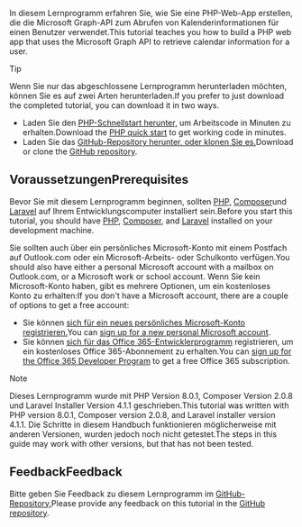 <!-- markdownlint-disable MD002 MD041 -->

<span data-ttu-id="09817-101">In diesem Lernprogramm erfahren Sie, wie Sie eine PHP-Web-App erstellen, die die Microsoft Graph-API zum Abrufen von Kalenderinformationen für einen Benutzer verwendet.</span><span class="sxs-lookup"><span data-stu-id="09817-101">This tutorial teaches you how to build a PHP web app that uses the Microsoft Graph API to retrieve calendar information for a user.</span></span>

> [!TIP]
> <span data-ttu-id="09817-102">Wenn Sie nur das abgeschlossene Lernprogramm herunterladen möchten, können Sie es auf zwei Arten herunterladen.</span><span class="sxs-lookup"><span data-stu-id="09817-102">If you prefer to just download the completed tutorial, you can download it in two ways.</span></span>
>
> - <span data-ttu-id="09817-103">Laden Sie den [PHP-Schnellstart herunter,](https://developer.microsoft.com/graph/quick-start?platform=option-php) um Arbeitscode in Minuten zu erhalten.</span><span class="sxs-lookup"><span data-stu-id="09817-103">Download the [PHP quick start](https://developer.microsoft.com/graph/quick-start?platform=option-php) to get working code in minutes.</span></span>
> - <span data-ttu-id="09817-104">Laden Sie das [GitHub-Repository herunter, oder klonen Sie es.](https://github.com/microsoftgraph/msgraph-training-phpapp)</span><span class="sxs-lookup"><span data-stu-id="09817-104">Download or clone the [GitHub repository](https://github.com/microsoftgraph/msgraph-training-phpapp).</span></span>

## <a name="prerequisites"></a><span data-ttu-id="09817-105">Voraussetzungen</span><span class="sxs-lookup"><span data-stu-id="09817-105">Prerequisites</span></span>

<span data-ttu-id="09817-106">Bevor Sie mit diesem Lernprogramm beginnen, sollten [PHP,](http://php.net/downloads.php) [Composer](https://getcomposer.org/)und [Laravel](https://laravel.com/) auf Ihrem Entwicklungscomputer installiert sein.</span><span class="sxs-lookup"><span data-stu-id="09817-106">Before you start this tutorial, you should have [PHP](http://php.net/downloads.php), [Composer](https://getcomposer.org/), and [Laravel](https://laravel.com/) installed on your development machine.</span></span>

<span data-ttu-id="09817-107">Sie sollten auch über ein persönliches Microsoft-Konto mit einem Postfach auf Outlook.com oder ein Microsoft-Arbeits- oder Schulkonto verfügen.</span><span class="sxs-lookup"><span data-stu-id="09817-107">You should also have either a personal Microsoft account with a mailbox on Outlook.com, or a Microsoft work or school account.</span></span> <span data-ttu-id="09817-108">Wenn Sie kein Microsoft-Konto haben, gibt es mehrere Optionen, um ein kostenloses Konto zu erhalten:</span><span class="sxs-lookup"><span data-stu-id="09817-108">If you don't have a Microsoft account, there are a couple of options to get a free account:</span></span>

- <span data-ttu-id="09817-109">Sie können [sich für ein neues persönliches Microsoft-Konto registrieren.](https://signup.live.com/signup?wa=wsignin1.0&rpsnv=12&ct=1454618383&rver=6.4.6456.0&wp=MBI_SSL_SHARED&wreply=https://mail.live.com/default.aspx&id=64855&cbcxt=mai&bk=1454618383&uiflavor=web&uaid=b213a65b4fdc484382b6622b3ecaa547&mkt=E-US&lc=1033&lic=1)</span><span class="sxs-lookup"><span data-stu-id="09817-109">You can [sign up for a new personal Microsoft account](https://signup.live.com/signup?wa=wsignin1.0&rpsnv=12&ct=1454618383&rver=6.4.6456.0&wp=MBI_SSL_SHARED&wreply=https://mail.live.com/default.aspx&id=64855&cbcxt=mai&bk=1454618383&uiflavor=web&uaid=b213a65b4fdc484382b6622b3ecaa547&mkt=E-US&lc=1033&lic=1).</span></span>
- <span data-ttu-id="09817-110">Sie können [sich für das Office 365-Entwicklerprogramm](https://developer.microsoft.com/office/dev-program) registrieren, um ein kostenloses Office 365-Abonnement zu erhalten.</span><span class="sxs-lookup"><span data-stu-id="09817-110">You can [sign up for the Office 365 Developer Program](https://developer.microsoft.com/office/dev-program) to get a free Office 365 subscription.</span></span>

> [!NOTE]
> <span data-ttu-id="09817-111">Dieses Lernprogramm wurde mit PHP Version 8.0.1, Composer Version 2.0.8 und Laravel Installer Version 4.1.1 geschrieben.</span><span class="sxs-lookup"><span data-stu-id="09817-111">This tutorial was written with PHP version 8.0.1, Composer version 2.0.8, and Laravel installer version 4.1.1.</span></span> <span data-ttu-id="09817-112">Die Schritte in diesem Handbuch funktionieren möglicherweise mit anderen Versionen, wurden jedoch noch nicht getestet.</span><span class="sxs-lookup"><span data-stu-id="09817-112">The steps in this guide may work with other versions, but that has not been tested.</span></span>

## <a name="feedback"></a><span data-ttu-id="09817-113">Feedback</span><span class="sxs-lookup"><span data-stu-id="09817-113">Feedback</span></span>

<span data-ttu-id="09817-114">Bitte geben Sie Feedback zu diesem Lernprogramm im [GitHub-Repository.](https://github.com/microsoftgraph/msgraph-training-phpapp)</span><span class="sxs-lookup"><span data-stu-id="09817-114">Please provide any feedback on this tutorial in the [GitHub repository](https://github.com/microsoftgraph/msgraph-training-phpapp).</span></span>
